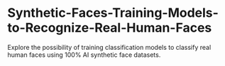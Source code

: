 # Synthetic-Faces-Training-Models-to-Recognize-Real-Human-Faces
Explore the possibility of training classification models to classify real human faces using 100% AI synthetic face datasets.

